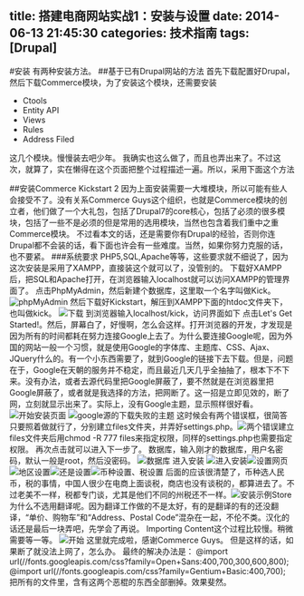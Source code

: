 title: 搭建电商网站实战1：安装与设置
date: 2014-06-13 21:45:30
categories: 技术指南
tags: [Drupal]
---
#安装
有两种安装方法。
##基于已有Drupal网站的方法
首先下载配置好Drupal，然后下载Commerce模块，为了安装这个模块，还需要安装
- Ctools
- Entity API
- Views
- Rules
- Address Filed

这几个模块。慢慢装去吧少年。
我确实也这么做了，而且也弄出来了。不过这次，就算了，实在懒得在这个页面把整个过程描述一遍。所以，采用下面这个方法
<!--more-->
##安装Commerce Kickstart 2
因为上面安装需要一大堆模块，所以可能有些人会接受不了。没有关系Commerce Guys这个组织，也就是Commerce模块的创立者，他们做了一个大礼包，包括了Drupal7的core核心，包括了必须的很多模块，包括了一些不是必须的但是常用的选用模块，当然也包含着我们重中之重Commerce模块。
不过看本文的话，还是需要你有Drupal的经验，否则你连Drupal都不会装的话，看下面也许会有一些难度。当然，如果你努力克服的话，也不要紧。
###系统要求
PHP5,SQL,Apache等等，这些要求就不细说了，因为这次安装是采用了XAMPP，直接装这个就可以了，没管别的。
下载好XAMPP后，把SQL和Apache打开，在浏览器输入localhost就可以访问XAMPP的管理界面了。
点击PhpMyAdmin，然后新建个数据库，这里取一个名字叫做Kick。
![phpMyAdmin](http://i13.tietuku.com/ac16b30b8f870b01.png)
然后下载好Kickstart，解压到XAMPP下面的htdoc文件夹下，也叫做kick。
![下载](http://i13.tietuku.com/daa9bc50bfe1be80.png)
到浏览器输入localhost/kick，访问界面如下
点击Let's Get Started!。然后，屏幕白了，好慢啊，怎么会这样。打开浏览器的开发，才发现是因为所有的时间都耗在努力连接Google上去了。为什么要连接Google呢，因为外国的网站一般一个习惯，就是使用Google的字体库、主题库、CSS、Ajax、JQuery什么的。有一个小东西需要了，就到Google的链接下去下载。但是，问题在于，Google在天朝的服务并不稳定，而且最近几天几乎全抽抽了，根本下不下来。没有办法，或者去源代码里把Google屏蔽了，要不然就是在浏览器里把Google屏蔽了，或者就是我选择的方法，把网断了。这一招是立即见效的，断了网，立刻就显示出来了。实际上，没有Google主题，显示照样很好看。
![开始安装页面](http://i13.tietuku.com/4c1d0a9464a82eca.png)
![google源的下载失败的主题](http://i13.tietuku.com/9eb13d8d7737ffff.png)
这时候会有两个错误框，很简答只要照着做就行了，分别建立files文件夹，并弄好settings.php。![两个错误](http://i13.tietuku.com/cea806972ede3567.png)建立files文件夹后用chmod -R 777 files来指定权限，同样的settings.php也需要指定权限。
再次点击就可以进入下一步了。
数据库，输入刚才的数据库，用户名密码，默认一般是root，然后没密码。
![数据库](http://i13.tietuku.com/b70c5981e5d0e01d.png)
进入安装
![进入安装](http://i13.tietuku.com/f3da45b66859b02c.png)![设置网页](http://i13.tietuku.com/02c2c404a7a5ff8d.png)![地区设置](http://i13.tietuku.com/5e75b575a4d1ab92.png)![还是设置](http://i13.tietuku.com/15ffc8c41ee6fea2.png)![币种设置、税设置](http://i13.tietuku.com/e8eb4384fa2714db.png)
后面的应该很清楚了，币种选人民币，税的事情，中国人很少在电商上面谈税，商店也没有谈税的，都算进去了。不过老美不一样，税都专门谈，尤其是他们不同的州税还不一样。![安装示例Store](http://i13.tietuku.com/90075575c7075d61.png)
为什么不选用翻译呢。因为翻译工作做的不是太好，有的是翻译的有的还没翻译，“单价、购物车”和“Address、Postal Code”混杂在一起，不伦不类。汉化的话还是最后一块弄吧，先学会了再说。
Importing Content这个过程比较慢。稍微需要等一等。
![开始](http://i13.tietuku.com/1855c0e37aa128a3.png)
这里就完成啦，感谢Commerce Guys。
但是这样的话，如果断了就没法上网了，怎么办。
最终的解决办法是：
@import url(//fonts.googleapis.com/css?family=Open+Sans:400,700,300,600,800);
@import url(//fonts.googleapis.com/css?family=Gentium+Basic:400,700);
把所有的文件里，含有这两个恶棍的东西全部删掉。效果斐然。
